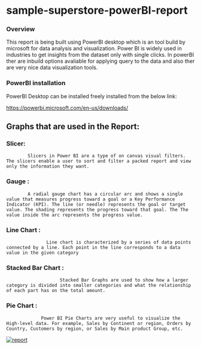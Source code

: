 # sample-superstore-powerBI-report

### Overview
This report is being built using PowerBI desktop which is an tool build by microsoft for data analysis and visualization. Power BI is widely used in industries to get insights from the dataset only with single clicks. In powerBI ther are inbuild options avaliable for applying query to the data and also ther are very nice data visualization tools. 

### PowerBI installation 

PowerBI Desktop can be installed freely installed from the below link:

https://powerbi.microsoft.com/en-us/downloads/

## Graphs that are used in the Report:
### Slicer:
            Slicers in Power BI are a type of on canvas visual filters. The slicers enable a user to sort and filter a packed report and view only the information they want.
       
### Gauge :
            A radial gauge chart has a circular arc and shows a single value that measures progress toward a goal or a Key Performance Indicator (KPI). The line (or needle) represents the goal or target value. The shading represents the progress toward that goal. The The value inside the arc represents the progress value.

### Line Chart :
                   Line chart is characterized by a series of data points connected by a line. Each point in the line corresponds to a data value in the given category
             
### Stacked Bar Chart : 
                        Stacked Bar Graphs are used to show how a larger category is divided into smaller categories and what the relationship of each part has on the total amount.

### Pie Chart : 
                 Power BI Pie Charts are very useful to visualize the High-level data. For example, Sales by Continent or region, Orders by Country, Customers by region, or Sales by Main product Group, etc.
                 

[
![report](https://user-images.githubusercontent.com/53222813/113759991-5cbdc900-9733-11eb-8839-f2d100a3ba0d.JPG)
](url)
        
        

